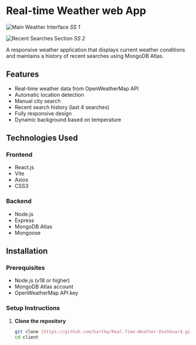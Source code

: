 # Real-time Weather web App

![Main Weather Interface](https://res.cloudinary.com/dnsjdvzdn/image/upload/v1744455526/Screenshot_2025-04-12_162759_lranhb.png)
*SS 1*

![Recent Searches Section](https://res.cloudinary.com/dnsjdvzdn/image/upload/v1744455368/Screenshot_2025-04-12_162523_upbvag.png)
*SS 2*

A responsive weather application that displays current weather conditions and maintains a history of recent searches using MongoDB Atlas.

## Features

- Real-time weather data from OpenWeatherMap API
- Automatic location detection
- Manual city search
- Recent search history (last 4 searches)
- Fully responsive design
- Dynamic background based on temperature

## Technologies Used

### Frontend
- React.js
- Vite
- Axios
- CSS3

### Backend
- Node.js
- Express
- MongoDB Atlas
- Mongoose

## Installation

### Prerequisites
- Node.js (v18 or higher)
- MongoDB Atlas account
- OpenWeatherMap API key

### Setup Instructions

1. **Clone the repository**
   ```bash
   git clone [https://github.com/kartkp/Real-Time-Weather-Dashboard.git]
   cd client
